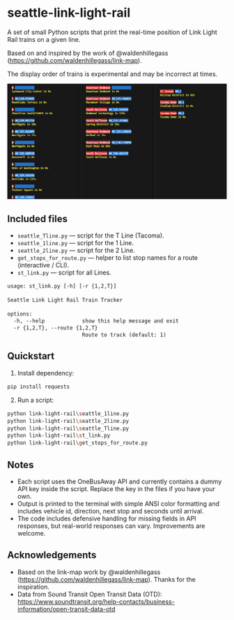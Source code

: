 # seattle-link-light-rail

A set of small Python scripts that print the real-time position of Link Light Rail trains on a given line.

Based on and inspired by the work of @waldenhillegass (https://github.com/waldenhillegass/link-map).

The display order of trains is experimental and may be incorrect at times.

![Output Example](seattle-link-light-rail.png)

## Included files
- `seattle_Tline.py` — script for the T Line (Tacoma).
- `seattle_1line.py` — script for the 1 Line.
- `seattle_2line.py` — script for the 2 Line.
- `get_stops_for_route.py` — helper to list stop names for a route (interactive / CLI).
- `st_link.py` — script for all Lines.
```
usage: st_link.py [-h] [-r {1,2,T}]

Seattle Link Light Rail Train Tracker

options:
  -h, --help            show this help message and exit
  -r {1,2,T}, --route {1,2,T}
                        Route to track (default: 1)
```

## Quickstart
1. Install dependency:
```bash
pip install requests
```

2. Run a script:
```bash
python link-light-rail\seattle_1line.py
python link-light-rail\seattle_2line.py
python link-light-rail\seattle_Tline.py
python link-light-rail\st_link.py
python link-light-rail\get_stops_for_route.py
```

## Notes
- Each script uses the OneBusAway API and currently contains a dummy API key inside the script. Replace the key in the files if you have your own.
- Output is printed to the terminal with simple ANSI color formatting and includes vehicle id, direction, next stop and seconds until arrival.
- The code includes defensive handling for missing fields in API responses, but real-world responses can vary. Improvements are welcome.

## Acknowledgements
- Based on the link-map work by @waldenhillegass (https://github.com/waldenhillegass/link-map). Thanks for the inspiration.
- Data from Sound Transit Open Transit Data (OTD): https://www.soundtransit.org/help-contacts/business-information/open-transit-data-otd